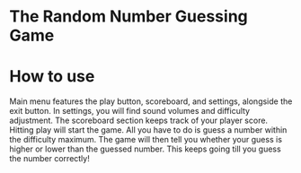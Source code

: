 # The Random Number Guessing Game

# How to use
Main menu features the play button, scoreboard, and settings, alongside the exit button. In settings, you will find sound volumes and difficulty adjustment. The scoreboard section keeps track of your player score. Hitting play will start the game. All you have to do is guess a number within the difficulty maximum. The game will then tell you whether your guess is higher or lower than the guessed number. This keeps going till you guess the number correctly!

